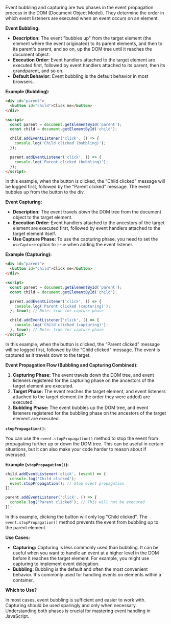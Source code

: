 

Event bubbling and capturing are two phases in the event propagation process in the DOM (Document Object Model). They determine the order in which event listeners are executed when an event occurs on an element.

**Event Bubbling:**

* **Description:**  The event "bubbles up" from the target element (the element where the event originated) to its parent elements, and then to its parent's parent, and so on, up the DOM tree until it reaches the document object.
* **Execution Order:** Event handlers attached to the target element are executed first, followed by event handlers attached to its parent, then its grandparent, and so on.
* **Default Behavior:** Event bubbling is the default behavior in most browsers.

**Example (Bubbling):**

```html
<div id="parent">
  <button id="child">Click me</button>
</div>

<script>
  const parent = document.getElementById('parent');
  const child = document.getElementById('child');

  child.addEventListener('click', () => {
    console.log('Child clicked (bubbling)');
  });

  parent.addEventListener('click', () => {
    console.log('Parent clicked (bubbling)');
  });
</script>
```

In this example, when the button is clicked, the "Child clicked" message will be logged first, followed by the "Parent clicked" message.  The event bubbles up from the button to the div.

**Event Capturing:**

* **Description:** The event travels *down* the DOM tree from the document object to the target element.
* **Execution Order:** Event handlers attached to the ancestors of the target element are executed first, followed by event handlers attached to the target element itself.
* **Use Capture Phase:** To use the capturing phase, you need to set the `useCapture` option to `true` when adding the event listener.

**Example (Capturing):**

```html
<div id="parent">
  <button id="child">Click me</button>
</div>

<script>
  const parent = document.getElementById('parent');
  const child = document.getElementById('child');

  parent.addEventListener('click', () => {
    console.log('Parent clicked (capturing)');
  }, true); // Note: true for capture phase

  child.addEventListener('click', () => {
    console.log('Child clicked (capturing)');
  }, true); // Note: true for capture phase
</script>
```

In this example, when the button is clicked, the "Parent clicked" message will be logged first, followed by the "Child clicked" message. The event is captured as it travels down to the target.

**Event Propagation Flow (Bubbling and Capturing Combined):**

1. **Capturing Phase:** The event travels down the DOM tree, and event listeners registered for the capturing phase on the ancestors of the target element are executed.
2. **Target Phase:** The event reaches the target element, and event listeners attached to the target element (in the order they were added) are executed.
3. **Bubbling Phase:** The event bubbles up the DOM tree, and event listeners registered for the bubbling phase on the ancestors of the target element are executed.

**`stopPropagation()`:**

You can use the `event.stopPropagation()` method to stop the event from propagating further up or down the DOM tree.  This can be useful in certain situations, but it can also make your code harder to reason about if overused.

**Example (`stopPropagation()`):**

```javascript
child.addEventListener('click', (event) => {
  console.log('Child clicked');
  event.stopPropagation(); // Stop event propagation
});

parent.addEventListener('click', () => {
  console.log('Parent clicked'); // This will not be executed
});
```

In this example, clicking the button will only log "Child clicked".  The `event.stopPropagation()` method prevents the event from bubbling up to the parent element.

**Use Cases:**

* **Capturing:** Capturing is less commonly used than bubbling.  It can be useful when you want to handle an event at a higher level in the DOM before it reaches the target element.  For example, you might use capturing to implement event delegation.
* **Bubbling:** Bubbling is the default and often the most convenient behavior.  It's commonly used for handling events on elements within a container.

**Which to Use?**

In most cases, event bubbling is sufficient and easier to work with.  Capturing should be used sparingly and only when necessary.  Understanding both phases is crucial for mastering event handling in JavaScript.

